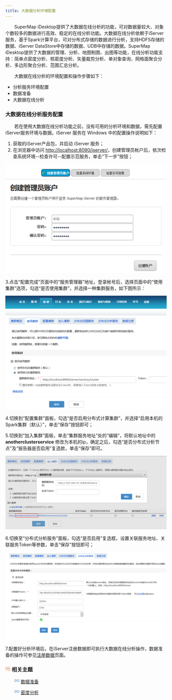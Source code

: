```yaml
---
title: 大数据分析环境配置
---
```


　　SuperMap iDesktop提供了大数据在线分析的功能，可对数据量较大、对象个数较多的数据进行高效、稳定的在线分析功能。大数据在线分析依赖于iServer服务，基于Spark计算平台，可对分布式存储的数据进行分析，支持HDFS存储的数据、iServer DataStore中存储的数据、UDB中存储的数据。SuperMap iDesktop提供了大数据的管理、分析、地图制图、出图等功能，在线分析功能支持：简单点密度分析、核密度分析、矢量裁剪分析、单对象查询、网格面聚合分析、多边形聚合分析、范围汇总分析。
 
　　大数据在线分析的环境配置和操作步骤如下：

- 分析服务环境配置
- 数据准备
- 大数据在线分析

### 大数据在线分析服务配置

　　若在使用大数据在线分析功能之前，没有可用的分析环境和数据，需先配置iServer服务环境与数据。iServer 服务在 Windows 中的配置操作说明如下：

1. 获取的iServer产品包，并启动 iServer 服务；
2. 在浏览器中访问 [http://localhost:8090/iserver/](http://localhost:8090/iserver/)，创建管理员帐户后，依次检查系统环境--检查许可--配置示范服务，单击“下一步”按钮；

![](img/CreateAnAccount.png)

3.点击“配置完成”页面中的“服务管理器”地址，登录帐号后，选择页面中的“使用集群”选项，勾选“是否使用集群”，并选择一种集群服务，如下图所示：

![](img/Cluster.png)

4.切换到“配置集群”面板，勾选“是否启用分布式计算集群”，并选择“启用本机的Spark集群（默认）”，单击“保存”按钮即可；

5.切换到“加入集群”面板，单击“集群服务地址”处的“编辑”，将默认地址中的 **anotherclusterservice** 修改为本机的ip，确定之后，勾选“是否分布式分析节点”及“报告器是否启用”复选款，单击“保存”即可。

![](img/Cluster1.png)

6.切换至“分布式分析服务”面板，勾选“是否启用”复选框，设置关联服务地址、关联服务Token等参数，单击“保存”按钮即可；

![](img/ProcessingServer.png)

<!--7.完成上述集群配置之后，在浏览器中访问：[http://localhost:8090/iserver/services](http://localhost:8090/iserver/services)，查看服务列表中是否成功添加了分布式分析服务，如添加成功，则可基于该服务链接新建iServer任务，如下图所示：

[](img/BDAnalysisiServer.png)-->

7.配置好分析环境后，在iServer注册数据即可执行大数据在线分析操作，数据准备的操作可参见[注册数据](DataPreparation.html)页面。


### ![](img/seealso.png) 相关主题

　　![](img/smalltitle.png) [数据准备](DataPreparation.html)

　　![](img/smalltitle.png) [密度分析](DensityAnalysis.html)




